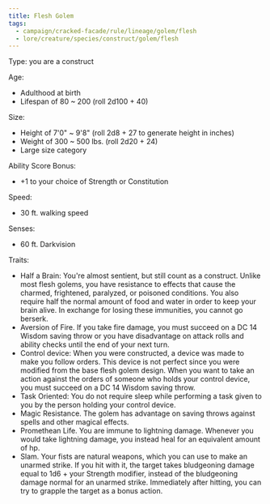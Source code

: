 ```yaml
---
title: Flesh Golem
tags:
  - campaign/cracked-facade/rule/lineage/golem/flesh
  - lore/creature/species/construct/golem/flesh
---
```


Type: you are a construct

Age:

- Adulthood at birth
- Lifespan of 80 ~ 200 (roll 2d100 + 40)

Size:

- Height of 7'0" ~ 9'8" (roll 2d8 + 27 to generate height in inches)
- Weight of 300 ~ 500 lbs. (roll 2d20 + 24)
- Large size category

Ability Score Bonus:

- +1 to your choice of Strength or Constitution

Speed:

- 30 ft. walking speed

Senses:

- 60 ft. Darkvision

Traits:

- Half a Brain: You're almost sentient, but still count as a construct. Unlike most flesh golems, you have resistance to effects that cause the charmed, frightened, paralyzed, or poisoned conditions. You also require half the normal amount of food and water in order to keep your brain alive. In exchange for losing these immunities, you cannot go berserk.
- Aversion of Fire. If you take fire damage, you must succeed on a DC 14 Wisdom saving throw or you have disadvantage on attack rolls and ability checks until the end of your next turn.
- Control device: When you were constructed, a device was made to make you follow orders. This device is not perfect since you were modified from the base flesh golem design. When you want to take an action against the orders of someone who holds your control device, you must succeed on a DC 14 Wisdom saving throw.
- Task Oriented: You do not require sleep while performing a task given to you by the person holding your control device.
- Magic Resistance. The golem has advantage on saving throws against spells and other magical effects.
- Promethean Life. You are immune to lightning damage. Whenever you would take lightning damage, you instead heal for an equivalent amount of hp.
- Slam. Your fists are natural weapons, which you can use to make an unarmed strike. If you hit with it, the target takes bludgeoning damage equal to 1d6 + your Strength modifier, instead of the bludgeoning damage normal for an unarmed strike. Immediately after hitting, you can try to grapple the target as a bonus action.
